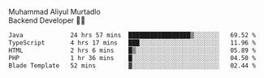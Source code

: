Muhammad Aliyul Murtadlo
<br>
Backend Developer 👨‍💻
<br>
<!--START_SECTION:waka-->

```txt
Java             24 hrs 57 mins  █████████████████▒░░░░░░░   69.52 %
TypeScript       4 hrs 17 mins   ███░░░░░░░░░░░░░░░░░░░░░░   11.96 %
HTML             2 hrs 6 mins    █▒░░░░░░░░░░░░░░░░░░░░░░░   05.89 %
PHP              1 hr 36 mins    █░░░░░░░░░░░░░░░░░░░░░░░░   04.50 %
Blade Template   52 mins         ▓░░░░░░░░░░░░░░░░░░░░░░░░   02.44 %
```

<!--END_SECTION:waka-->
